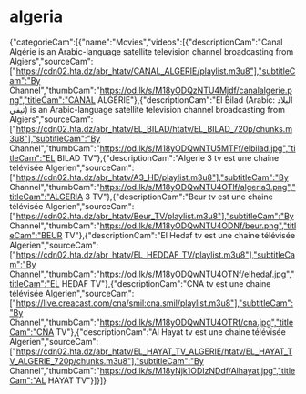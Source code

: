 # algeria
{"categorieCam":[{"name":"Movies","videos":[{"descriptionCam":"Canal Algérie is an Arabic-language satellite television channel broadcasting from Algiers","sourceCam":["https://cdn02.hta.dz/abr_htatv/CANAL_ALGERIE/playlist.m3u8"],"subtitleCam":"By Channel","thumbCam":"https://od.lk/s/M18yODQzNTU4Mjdf/canalalgerie.png","titleCam":"CANAL ALGÉRIE"},{"descriptionCam":"El Bilad (Arabic: البلاد تيفي) is an Arabic-language satellite television channel broadcasting from Algiers","sourceCam":["https://cdn02.hta.dz/abr_htatv/EL_BILAD/htatv/EL_BILAD_720p/chunks.m3u8"],"subtitleCam":"By Channel","thumbCam":"https://od.lk/s/M18yODQwNTU5MTFf/elbilad.jpg","titleCam":"EL BILAD TV"},{"descriptionCam":"Algerie 3 tv est une chaine télévisée Algerien","sourceCam":["https://cdn02.hta.dz/abr_htatv/A3_HD/playlist.m3u8"],"subtitleCam":"By Channel","thumbCam":"https://od.lk/s/M18yODQwNTU4OTlf/algeria3.png","titleCam":"ALGERIA 3 TV"},{"descriptionCam":"Beur tv est une chaine télévisée Algerien","sourceCam":["https://cdn02.hta.dz/abr_htatv/Beur_TV/playlist.m3u8"],"subtitleCam":"By Channel","thumbCam":"https://od.lk/s/M18yODQwNTU4ODNf/beur.png","titleCam":"BEUR TV"},{"descriptionCam":"El Hedaf tv est une chaine télévisée Algerien","sourceCam":["https://cdn02.hta.dz/abr_htatv/EL_HEDDAF_TV/playlist.m3u8"],"subtitleCam":"By Channel","thumbCam":"https://od.lk/s/M18yODQwNTU4OTNf/elhedaf.jpg","titleCam":"EL HEDAF TV"},{"descriptionCam":"CNA tv est une chaine télévisée Algerien","sourceCam":["https://live.creacast.com/cna/smil:cna.smil/playlist.m3u8"],"subtitleCam":"By Channel","thumbCam":"https://od.lk/s/M18yODQwNTU4OTRf/cna.jpg","titleCam":"CNA TV"},{"descriptionCam":"Al Hayat tv est une chaine télévisée Algerien","sourceCam":["https://cdn02.hta.dz/abr_htatv/EL_HAYAT_TV_ALGERIE/htatv/EL_HAYAT_TV_ALGERIE_720p/chunks.m3u8"],"subtitleCam":"By Channel","thumbCam":"https://od.lk/s/M18yNjk1ODIzNDdf/Alhayat.jpg","titleCam":"AL HAYAT TV"}]}]}



